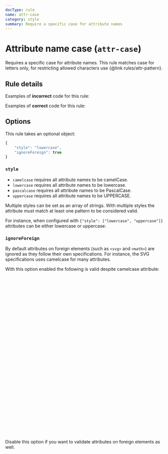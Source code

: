 ```yaml
---
docType: rule
name: attr-case
category: style
summary: Require a specific case for attribute names
---
```


# Attribute name case (`attr-case`)

Requires a specific case for attribute names.
This rule matches case for letters only, for restricting allowed characters use {@link rules/attr-pattern}.

## Rule details

Examples of **incorrect** code for this rule:

<validate name="incorrect" rules="attr-case">
    <p ID="foo"></p>
</validate>

Examples of **correct** code for this rule:

<validate name="correct" rules="attr-case">
    <p id="foo"></p>
</validate>

## Options

This rule takes an optional object:

```javascript
{
	"style": "lowercase",
	"ignoreForeign": true
}
```

### `style`

- `camelcase` requires all attribute names to be camelCase.
- `lowercase` requires all attribute names to be lowercase.
- `pascalcase` requires all attribute names to be PascalCase.
- `uppercase` requires all attribute names to be UPPERCASE.

Multiple styles can be set as an array of strings.
With multiple styles the attribute must match at least one pattern to be considered valid.

For instance, when configured with `{"style": ["lowercase", "uppercase"]}` attributes can be either lowercase or uppercase:

<validate name="multiple" rules="attr-case" attr-case='{"style": ["lowercase", "uppercase"]}'>
    <p foobar></p>
    <p FOOBAR></p>
    <p fooBar></p>
</validate>

### `ignoreForeign`

By default attributes on foreign elements (such as `<svg>` and `<math>`) are
ignored as they follow their own specifications. For instance, the SVG
specifications uses camelcase for many attributes.

With this option enabled the following is valid despite camelcase attribute:

<validate name="svg-viewbox" rules="attr-case">
	<svg viewBox="0 0 100 100" xmlns="http://www.w3.org/2000/svg" />
</validate>

Disable this option if you want to validate attributes on foreign elements as
well.
